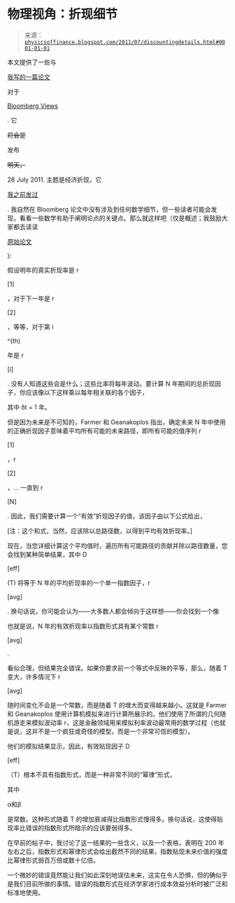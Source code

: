 <!--yml

分类：未分类

日期：2024-05-18 07:06:17

-->

# 物理视角：折现细节

> 来源：[`physicsoffinance.blogspot.com/2011/07/discountingdetails.html#0001-01-01`](http://physicsoffinance.blogspot.com/2011/07/discountingdetails.html#0001-01-01)

本文提供了一些与

[我写的一篇论文](http://www.bloomberg.com/news/2011-07-28/einstein-on-wall-street-time-money-continuum-commentary-by-mark-buchanan.html)

对于

[Bloomberg Views](http://www.bloomberg.com/view/)

. 它

~~将会是~~

发布

~~明天，~~

28 July 2011\. 主题是经济折现，它

[我之前发过](http://physicsoffinance.blogspot.com/2011/05/deep-discounting-errors.html)

. 我自然在 Bloomberg 论文中没有涉及到任何数学细节，但一些读者可能会发现，看看一些数学有助于阐明论点的关键点。那么就这样吧（仅是概述；我鼓励大家都去读读

[原始论文](http://cowles.econ.yale.edu/P/cd/d17a/d1719.pdf)

):

假设明年的真实折现率是 r

[1]

，对于下一年是 r

[2]

，等等，对于第 i

^(th)

年是 r

[i]

. 没有人知道这些会是什么；这些比率将每年波动。要计算 N 年期间的总折现因子，你应该像以下这样乘以每年相关联的各个因子，

其中 δt = 1 年。

但是因为未来是不可知的，Farmer 和 Geanakoplos 指出，确定未来 N 年中使用的正确折现因子意味着平均所有可能的未来路径，即所有可能的值序列 r

[1]

，r

[2]

，... 一直到 r

[N]

. 因此，我们需要计算一个“有效”折现因子的值，该因子由以下公式给出，

[注：这个和式，当然，应该除以总路径数，以得到平均有效折现率。]

现在，当您详细计算这个平均值时，遍历所有可能路径的贡献并除以路径数量，您会找到某种简单结果，其中 D

[eff]

(T) 将等于 N 年的平均折现率的一个单一指数因子，r

[avg]

. 换句话说，你可能会认为——大多数人都会倾向于这样想——你会找到一个像

也就是说，N 年的有效折现率以指数形式具有某个常数 r

[avg]

.

看似合理，但结果完全错误。如果你要求前一个等式中反映的平等，那么，随着 T 变大，许多情况下 r

[avg]

随时间变化不会是一个常数，而是随着 T 的增大而变得越来越小。这就是 Farmer 和 Geanakoplos 使用计算机模拟来进行计算所展示的。他们使用了所谓的几何随机游走来模拟波动率 r，这是金融领域用来模拟利率波动最常用的数学过程（也就是说，这并不是一个疯狂或奇怪的模型，而是一个非常可信的模型）。

他们的模拟结果显示，因此，有效贴现因子 D

[eff]

（T）根本不具有指数形式，而是一种非常不同的“幂律”形式，

其中

α和β

是常数。这种形式随着 T 的增加衰减得比指数形式慢得多。换句话说，这使得贴现率比错误的指数形式所暗示的应该要弱得多。

在早前的帖子中，我讨论了这一结果的一些含义，以及一个表格，表明在 200 年左右之后，指数形式和幂律形式会给出截然不同的结果，指数贴现未来价值的强度比幂律形式弱百万倍或数十亿倍。

一个微妙的错误竟然能让我们如此深刻地误估未来，这实在令人恐惧，但的确似乎是我们目前所做的事情。错误的指数形式在经济学家进行成本效益分析时被广泛和标准地使用。
